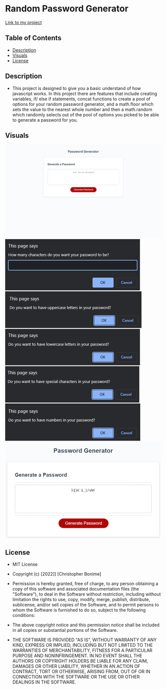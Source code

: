 # Random Password Generator

[Link to my project](https://cujion.github.io/random-pasword-generator/)

## Table of Contents
- [Description](#description)
- [Visuals](#visuals)
- [License](#license)


## Description
* This project is designed to give you a basic understand of how javascript 
works. In this project there are features that include creating variables, 
if/ else if statements, concat functions to create a pool of options for your 
random password generator, and a math.floor which sets the value to the nearest 
whole number and then a math.random which randomly selects out of the pool of 
options you picked to be able to generate a password for you.

## Visuals
![Whole webpage visual](./Assets/images/fullpageview.png)
![Password length](./Assets/images/passwordlength.png)
![Uppercase](./Assets/images/uppercase.png)
![Lowercase](./Assets/images/lowercase.png)
![Special characters](./Assets/images/speicalcharacters.png)
![Numbers](./Assets/images/numbers.png)
![Password generated](./Assets/images/passwordgenerated.png)

## License
* MIT License

* Copyright (c) [2022]] [Christopher Bonime]

* Permission is hereby granted, free of charge, to any person obtaining a copy
of this software and associated documentation files (the "Software"), to deal
in the Software without restriction, including without limitation the rights
to use, copy, modify, merge, publish, distribute, sublicense, and/or sell
copies of the Software, and to permit persons to whom the Software is
furnished to do so, subject to the following conditions:

* The above copyright notice and this permission notice shall be included in all
copies or substantial portions of the Software.

* THE SOFTWARE IS PROVIDED "AS IS", WITHOUT WARRANTY OF ANY KIND, EXPRESS OR
IMPLIED, INCLUDING BUT NOT LIMITED TO THE WARRANTIES OF MERCHANTABILITY,
FITNESS FOR A PARTICULAR PURPOSE AND NONINFRINGEMENT. IN NO EVENT SHALL THE
AUTHORS OR COPYRIGHT HOLDERS BE LIABLE FOR ANY CLAIM, DAMAGES OR OTHER
LIABILITY, WHETHER IN AN ACTION OF CONTRACT, TORT OR OTHERWISE, ARISING FROM,
OUT OF OR IN CONNECTION WITH THE SOFTWARE OR THE USE OR OTHER DEALINGS IN THE
SOFTWARE.
